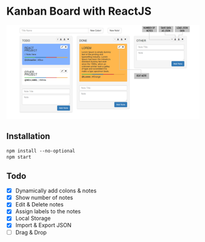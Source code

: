 # Kanban Board with ReactJS

![DEMO](pngs/main.png)


## Installation
```
npm install --no-optional
npm start
```
## Todo

- [x] Dynamically add colons & notes
- [x] Show number of notes
- [x] Edit & Delete notes
- [x] Assign labels to the notes
- [x] Local Storage
- [x] Import & Export JSON
- [ ] Drag & Drop
